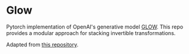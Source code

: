 # Glow
Pytorch implementation of OpenAI's generative model [GLOW](https://github.com/openai/glow). This repo provides a modular approach for stacking invertible transformations. 

Adapted from [this repository](https://github.com/pclucas14/pytorch-glow).
